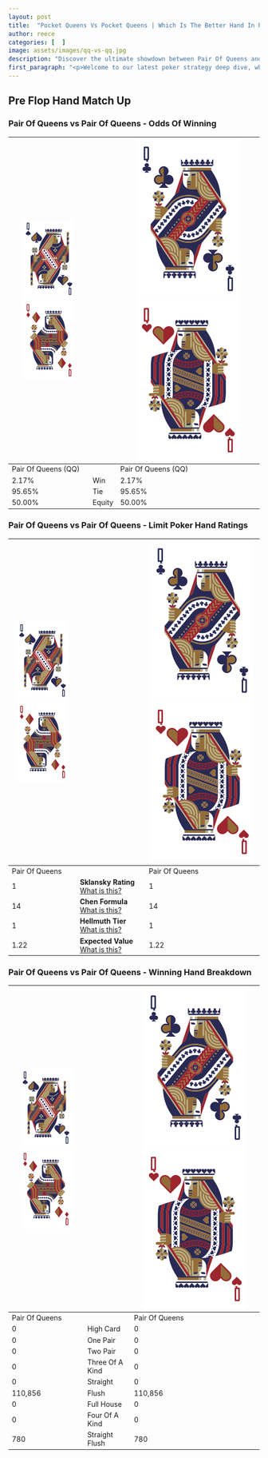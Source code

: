 ```yaml
---
layout: post
title:  "Pocket Queens Vs Pocket Queens | Which Is The Better Hand In Poker? A Complete Guide"
author: reece
categories: [  ]
image: assets/images/qq-vs-qq.jpg
description: "Discover the ultimate showdown between Pair Of Queens and Pair Of Queens in poker! Uncover the odds, strategies, and scenarios where one hand triumphs over the other. Get ready to up your poker game with this thrilling analysis."
first_paragraph: "<p>Welcome to our latest poker strategy deep dive, where we're pitting two distinct hands against each other in a high-stakes showdown: Pair Of Queens vs Pair Of Queens.</p><p>In the dynamic world of poker, every decision counts, and knowing which hand holds the upper hand is key to your success at the table.</p><p>In this article, we'll dissect these two hands, explore the scenarios where one dominates the other, and equip you with the knowledge to make strategic choices that can tip the odds in your favor.</p><p>Get ready to unravel the intriguing dynamics of these poker hands and elevate your game to new heights.</p>"
---
```




[comment]: # (sp0)

## Pre Flop Hand Match Up

<div class="table hand-ratings" markdown="1"> 



### Pair Of Queens vs Pair Of Queens - Odds Of Winning


    
| ![image info](assets/images/hand1/Q.png) ![image info](assets/images/hand1/Qo.png) |  | ![image info](assets/images/hand2/Q.png) ![image info](assets/images/hand2/Qo.png) |
| -------- | -------- | -------- |
| Pair Of Queens (QQ) |  | Pair Of Queens (QQ) |
| 2.17% | Win | 2.17% |
| 95.65% | Tie | 95.65% |
| 50.00% | Equity | 50.00% |




[comment]: # (sp1)



### Pair Of Queens vs Pair Of Queens - Limit Poker Hand Ratings


    
| ![image info](assets/images/hand1/Q.png) ![image info](assets/images/hand1/Qo.png) |  | ![image info](assets/images/hand2/Q.png) ![image info](assets/images/hand2/Qo.png) |
| -------- | -------- | -------- |
| Pair Of Queens |  | Pair Of Queens |
| 1 | **Sklansky Rating** [What is this?](/sklansky-rating-explained) | 1 |
| 14 | **Chen Formula** [What is this?](/chen-formula-explained) | 14 |
| 1 | **Hellmuth Tier** [What is this?](/Hellmuth-tier-explained) | 1 |
| 1.22 | **Expected Value** [What is this?](/expected-value-explained) | 1.22 |




[comment]: # (sp2)



### Pair Of Queens vs Pair Of Queens - Winning Hand Breakdown


    
| ![image info](assets/images/hand1/Q.png) ![image info](assets/images/hand1/Qo.png) |  | ![image info](assets/images/hand2/Q.png) ![image info](assets/images/hand2/Qo.png) |
| -------- | -------- | -------- |
| Pair Of Queens |  | Pair Of Queens |
| 0 | High Card | 0 |
| 0 | One Pair | 0 |
| 0 | Two Pair | 0 |
| 0 | Three Of A Kind | 0 |
| 0 | Straight | 0 |
| 110,856 | Flush | 110,856 |
| 0 | Full House | 0 |
| 0 | Four Of A Kind | 0 |
| 780 | Straight Flush | 780 |




[comment]: # (sp3)



</div>

[comment]: # (sp4)



[comment]: # (sp5)

